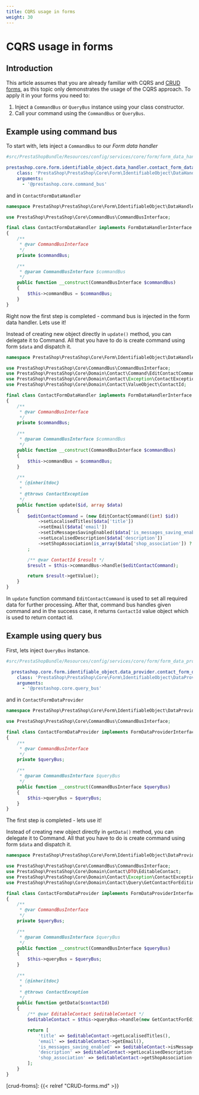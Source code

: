 ```yaml
---
title: CQRS usage in forms
weight: 30
---
```


# CQRS usage in forms

## Introduction
<!-- @todo: link to component of CQRS and its usage in identifiable object -->
This article assumes that you are already familiar with CQRS and [CRUD forms]([crud-forms]), as this topic only demonstrates the usage of the CQRS approach. To apply it in your forms you need to:

1. Inject a `CommandBus` or `QueryBus` instance using your class constructor.
2. Call your command using the `CommandBus` or `QueryBus`.

## Example using command bus

To start with, lets inject a `CommandBus` to our _Form data handler_

```yml
#src/PrestaShopBundle/Resources/config/services/core/form/form_data_handler.yml

prestashop.core.form.identifiable_object.data_handler.contact_form_data_handler:
    class: 'PrestaShop\PrestaShop\Core\Form\IdentifiableObject\DataHandler\ContactFormDataHandler'
    arguments:
      - '@prestashop.core.command_bus'
```

and in `ContactFormDataHandler`

```php
namespace PrestaShop\PrestaShop\Core\Form\IdentifiableObject\DataHandler;

use PrestaShop\PrestaShop\Core\CommandBus\CommandBusInterface;

final class ContactFormDataHandler implements FormDataHandlerInterface
{
    /**
     * @var CommandBusInterface
     */
    private $commandBus;

    /**
     * @param CommandBusInterface $commandBus
     */
    public function __construct(CommandBusInterface $commandBus)
    {
        $this->commandBus = $commandBus;
    }
}
```

Right now the first step is completed - command bus is injected in the form data handler. Lets use it!

Instead of creating new object directly in `update()` method, you can delegate it to Command. All that you have to do is create command using form `$data` and dispatch it.

```php
namespace PrestaShop\PrestaShop\Core\Form\IdentifiableObject\DataHandler;

use PrestaShop\PrestaShop\Core\CommandBus\CommandBusInterface;
use PrestaShop\PrestaShop\Core\Domain\Contact\Command\EditContactCommand;
use PrestaShop\PrestaShop\Core\Domain\Contact\Exception\ContactException;
use PrestaShop\PrestaShop\Core\Domain\Contact\ValueObject\ContactId;

final class ContactFormDataHandler implements FormDataHandlerInterface
{
    /**
     * @var CommandBusInterface
     */
    private $commandBus;

    /**
     * @param CommandBusInterface $commandBus
     */
    public function __construct(CommandBusInterface $commandBus)
    {
        $this->commandBus = $commandBus;
    }

    /**
     * {@inheritdoc}
     *
     * @throws ContactException
     */
    public function update($id, array $data)
    {
        $editContactCommand = (new EditContactCommand((int) $id))
            ->setLocalisedTitles($data['title'])
            ->setEmail($data['email'])
            ->setIsMessagesSavingEnabled($data['is_messages_saving_enabled'])
            ->setLocalisedDescription($data['description'])
            ->setShopAssociation(is_array($data['shop_association']) ? $data['shop_association'] : [])
        ;

        /** @var ContactId $result */
        $result = $this->commandBus->handle($editContactCommand);

        return $result->getValue();
    }
}
```

In `update` function command `EditContactCommand` is used to set all required data for further processing. After that, command bus handles given command and in the success case, it returns `ContactId` value object which is used to return contact id.

## Example using query bus

First, lets inject `QueryBus` instance.

```yml
#src/PrestaShopBundle/Resources/config/services/core/form/form_data_provider.yml

  prestashop.core.form.identifiable_object.data_provider.contact_form_data_provider:
    class: 'PrestaShop\PrestaShop\Core\Form\IdentifiableObject\DataProvider\ContactFormDataProvider'
    arguments:
      - '@prestashop.core.query_bus'
```

and in `ContactFormDataProvider`

```php
namespace PrestaShop\PrestaShop\Core\Form\IdentifiableObject\DataProvider;

use PrestaShop\PrestaShop\Core\CommandBus\CommandBusInterface;

final class ContactFormDataProvider implements FormDataProviderInterface
{
    /**
     * @var CommandBusInterface
     */
    private $queryBus;

    /**
     * @param CommandBusInterface $queryBus
     */
    public function __construct(CommandBusInterface $queryBus)
    {
        $this->queryBus = $queryBus;
    }
}
```

The first step is completed - lets use it!

Instead of creating new object directly in `getData()` method, you can delegate it to Command. All that you have to do is create command using form `$data` and dispatch it.

```php
namespace PrestaShop\PrestaShop\Core\Form\IdentifiableObject\DataProvider;

use PrestaShop\PrestaShop\Core\CommandBus\CommandBusInterface;
use PrestaShop\PrestaShop\Core\Domain\Contact\DTO\EditableContact;
use PrestaShop\PrestaShop\Core\Domain\Contact\Exception\ContactException;
use PrestaShop\PrestaShop\Core\Domain\Contact\Query\GetContactForEditing;

final class ContactFormDataProvider implements FormDataProviderInterface
{
    /**
     * @var CommandBusInterface
     */
    private $queryBus;

    /**
     * @param CommandBusInterface $queryBus
     */
    public function __construct(CommandBusInterface $queryBus)
    {
        $this->queryBus = $queryBus;
    }

    /**
     * {@inheritdoc}
     *
     * @throws ContactException
     */
    public function getData($contactId)
    {
        /** @var EditableContact $editableContact */
        $editableContact = $this->queryBus->handle(new GetContactForEditing($contactId));

        return [
            'title' => $editableContact->getLocalisedTitles(),
            'email' => $editableContact->getEmail(),
            'is_messages_saving_enabled' => $editableContact->isMessagesSavingEnabled(),
            'description' => $editableContact->getLocalisedDescription(),
            'shop_association' => $editableContact->getShopAssociation(),
        ];
    }
}
```

[crud-froms]: {{< relref "CRUD-forms.md" >}}
